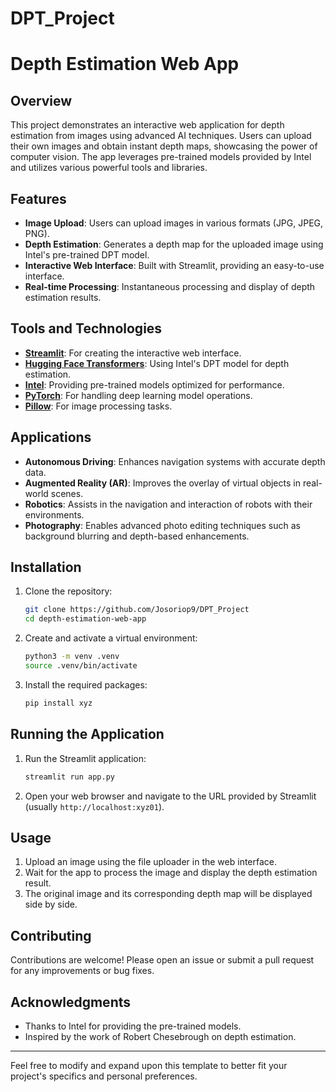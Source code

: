 # DPT_Project


# Depth Estimation Web App

## Overview

This project demonstrates an interactive web application for depth estimation from images using advanced AI techniques. Users can upload their own images and obtain instant depth maps, showcasing the power of computer vision. The app leverages pre-trained models provided by Intel and utilizes various powerful tools and libraries.

## Features

- **Image Upload**: Users can upload images in various formats (JPG, JPEG, PNG).
- **Depth Estimation**: Generates a depth map for the uploaded image using Intel's pre-trained DPT model.
- **Interactive Web Interface**: Built with Streamlit, providing an easy-to-use interface.
- **Real-time Processing**: Instantaneous processing and display of depth estimation results.

## Tools and Technologies

- **[Streamlit](https://streamlit.io/)**: For creating the interactive web interface.
- **[Hugging Face Transformers](https://huggingface.co/transformers/)**: Using Intel's DPT model for depth estimation.
- **[Intel](https://www.intel.com)**: Providing pre-trained models optimized for performance.
- **[PyTorch](https://pytorch.org/)**: For handling deep learning model operations.
- **[Pillow](https://python-pillow.org/)**: For image processing tasks.

## Applications

- **Autonomous Driving**: Enhances navigation systems with accurate depth data.
- **Augmented Reality (AR)**: Improves the overlay of virtual objects in real-world scenes.
- **Robotics**: Assists in the navigation and interaction of robots with their environments.
- **Photography**: Enables advanced photo editing techniques such as background blurring and depth-based enhancements.

## Installation

1. Clone the repository:
    ```bash
    git clone https://github.com/Josoriop9/DPT_Project
    cd depth-estimation-web-app
    ```

2. Create and activate a virtual environment:
    ```bash
    python3 -m venv .venv
    source .venv/bin/activate
    ```

3. Install the required packages:
    ```bash
    pip install xyz
    ```

## Running the Application

1. Run the Streamlit application:
    ```bash
    streamlit run app.py
    ```

2. Open your web browser and navigate to the URL provided by Streamlit (usually `http://localhost:xyz01`).

## Usage

1. Upload an image using the file uploader in the web interface.
2. Wait for the app to process the image and display the depth estimation result.
3. The original image and its corresponding depth map will be displayed side by side.


## Contributing

Contributions are welcome! Please open an issue or submit a pull request for any improvements or bug fixes.


## Acknowledgments

- Thanks to Intel for providing the pre-trained models.
- Inspired by the work of Robert Chesebrough on depth estimation.

---

Feel free to modify and expand upon this template to better fit your project's specifics and personal preferences.

